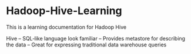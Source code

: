 # Hadoop-Hive-Learning
This is a learning documentation for Hadoop Hive

Hive
– SQL‐like language look familiar
– Provides metastore for describing the data
– Great for expressing traditional data warehouse queries
